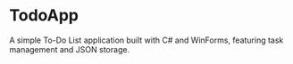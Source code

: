# TodoApp
A simple To-Do List application built with C# and WinForms, featuring task management and JSON storage.
